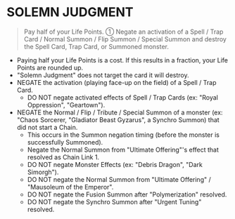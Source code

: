 # SOLEMN JUDGMENT

> Pay half of your Life Points. ① Negate an activation of a Spell / Trap Card / Normal Summon / Flip Summon / Special Summon and destroy the Spell Card, Trap Card, or Summoned monster.

*   Paying half your Life Points is a cost. If this results in a fraction, your Life Points are rounded up.
*   "Solemn Judgment" does not target the card it will destroy.
*   NEGATE the activation (playing face-up on the field) of a Spell / Trap Card.
    *   DO NOT negate activated effects of Spell / Trap Cards (ex: "Royal Oppression", "Geartown").
*   NEGATE the Normal / Flip / Tribute / Special Summon of a monster (ex: "Chaos Sorcerer, "Gladiator Beast Gyzarus", a Synchro Summon) that did not start a Chain.
    *   This occurs in the Summon negation timing (before the monster is successfully Summoned).
    *   Negate the Normal Summon from "Ultimate Offering"'s effect that resolved as Chain Link 1.
    *   DO NOT negate Monster Effects (ex: "Debris Dragon", "Dark Simorgh").
    *   DO NOT negate the Normal Summon from "Ultimate Offering" / "Mausoleum of the Emperor".
    *   DO NOT negate the Fusion Summon after "Polymerization" resolved.
    *   DO NOT negate the Synchro Summon after "Urgent Tuning" resolved.
